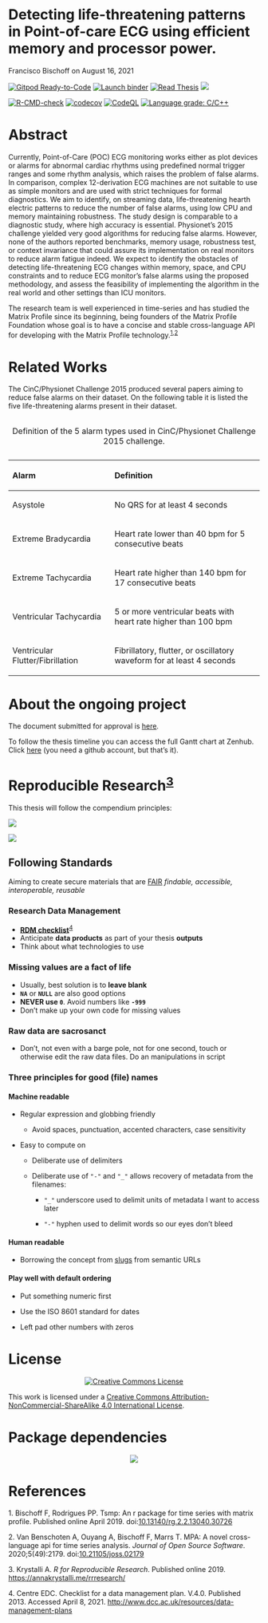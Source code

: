 Detecting life-threatening patterns in Point-of-care ECG using efficient
memory and processor power.
================
Francisco Bischoff
on August 16, 2021

<!-- README.md is generated from README.Rmd. Please edit that file -->

<!-- badges: start -->

[![Gitpod
Ready-to-Code](https://img.shields.io/badge/Gitpod-Ready--to--Code-blue?logo=gitpod)](https://gitpod.io/#https://github.com/franzbischoff/false.alarm/tree/develop)
[![Launch
binder](https://mybinder.org/badge_logo.svg)](https://mybinder.org/v2/gh/franzbischoff/false.alarm/master?urlpath=rstudio)
[![Read
Thesis](https://img.shields.io/badge/read-thesis__down-brightgreen)](https://franzbischoff.github.io/false.alarm/)
[![](https://zenodo.org/badge/261530912.svg)](https://zenodo.org/badge/latestdoi/261530912)

[![R-CMD-check](https://github.com/franzbischoff/false.alarm/actions/workflows/R-CMD-check.yaml/badge.svg)](https://github.com/franzbischoff/false.alarm/actions/workflows/R-CMD-check.yaml)
[![codecov](https://codecov.io/gh/franzbischoff/false.alarm/branch/develop/graph/badge.svg?token=w7AmbwhNvn)](https://codecov.io/gh/franzbischoff/false.alarm)
[![CodeQL](https://github.com/franzbischoff/false.alarm/actions/workflows/codeql-analysis.yaml/badge.svg?branch=master)](https://github.com/github/codeql-action/)
[![Language grade:
C/C++](https://img.shields.io/lgtm/grade/cpp/g/franzbischoff/false.alarm.svg?logo=lgtm&logoWidth=18)](https://lgtm.com/projects/g/franzbischoff/false.alarm/context:cpp)

<!-- badges: end -->

# Abstract

Currently, Point-of-Care (POC) ECG monitoring works either as plot
devices or alarms for abnormal cardiac rhythms using predefined normal
trigger ranges and some rhythm analysis, which raises the problem of
false alarms. In comparison, complex 12-derivation ECG machines are not
suitable to use as simple monitors and are used with strict techniques
for formal diagnostics. We aim to identify, on streaming data,
life-threatening hearth electric patterns to reduce the number of false
alarms, using low CPU and memory maintaining robustness. The study
design is comparable to a diagnostic study, where high accuracy is
essential. Physionet’s 2015 challenge yielded very good algorithms for
reducing false alarms. However, none of the authors reported benchmarks,
memory usage, robustness test, or context invariance that could assure
its implementation on real monitors to reduce alarm fatigue indeed. We
expect to identify the obstacles of detecting life-threatening ECG
changes within memory, space, and CPU constraints and to reduce ECG
monitor’s false alarms using the proposed methodology, and assess the
feasibility of implementing the algorithm in the real world and other
settings than ICU monitors.

The research team is well experienced in time-series and has studied the
Matrix Profile since its beginning, being founders of the Matrix Profile
Foundation whose goal is to have a concise and stable cross-language API
for developing with the Matrix Profile
technology.<sup>[1](#ref-Bischoff2019a),[2](#ref-VanBenschoten2020)</sup>

# Related Works

The CinC/Physionet Challenge 2015 produced several papers aiming to
reduce false alarms on their dataset. On the following table it is
listed the five life-threatening alarms present in their dataset.

<table class="table" style="margin-left: auto; margin-right: auto;">

<caption>

Definition of the 5 alarm types used in CinC/Physionet Challenge 2015
challenge.

</caption>

<thead>

<tr>

<th style="text-align:left;font-weight: bold;">

Alarm

</th>

<th style="text-align:left;font-weight: bold;">

Definition

</th>

</tr>

</thead>

<tbody>

<tr>

<td style="text-align:left;width: 5cm; ">

Asystole

</td>

<td style="text-align:left;">

No QRS for at least 4 seconds

</td>

</tr>

<tr>

<td style="text-align:left;width: 5cm; ">

Extreme Bradycardia

</td>

<td style="text-align:left;">

Heart rate lower than 40 bpm for 5 consecutive beats

</td>

</tr>

<tr>

<td style="text-align:left;width: 5cm; ">

Extreme Tachycardia

</td>

<td style="text-align:left;">

Heart rate higher than 140 bpm for 17 consecutive beats

</td>

</tr>

<tr>

<td style="text-align:left;width: 5cm; ">

Ventricular Tachycardia

</td>

<td style="text-align:left;">

5 or more ventricular beats with heart rate higher than 100 bpm

</td>

</tr>

<tr>

<td style="text-align:left;width: 5cm; ">

Ventricular Flutter/Fibrillation

</td>

<td style="text-align:left;">

Fibrillatory, flutter, or oscillatory waveform for at least 4 seconds

</td>

</tr>

</tbody>

</table>

# About the ongoing project

The document submitted for approval is
[here](https://github.com/franzbischoff/false.alarm/blob/master/protocol/Protocol.pdf).

To follow the thesis timeline you can access the full Gantt chart at
Zenhub. Click
[here](https://app.zenhub.com/workspaces/phd-thesis-5eb2ce34f5f30b3aed0a35af/roadmap)
(you need a github account, but that’s it).

# Reproducible Research<sup>[3](#ref-krystalli_2019)</sup>

This thesis will follow the compendium principles:

![](docs/figure/compendium_principles.png)

![](docs/figure/compendium_principles2.png)

## Following Standards

Aiming to create secure materials that are
[FAIR](https://www.nature.com/articles/sdata201618) *findable,
accessible, interoperable, reusable*

### Research Data Management

  - [**RDM
    checklist**](http://www.dcc.ac.uk/sites/default/files/documents/resource/DMP/DMP_Checklist_2013.pdf)<sup>[4](#ref-dcc_2013)</sup>
  - Anticipate **data products** as part of your thesis **outputs**
  - Think about what technologies to use

### Missing values are a fact of life

  - Usually, best solution is to **leave blank**
  - **`NA`** or **`NULL`** are also good options
  - **NEVER use `0`**. Avoid numbers like **`-999`**
  - Don’t make up your own code for missing values

### Raw data are sacrosanct

  - Don’t, not even with a barge pole, not for one second, touch or
    otherwise edit the raw data files. Do an manipulations in script

### Three principles for good (file) names

#### Machine readable

  - Regular expression and globbing friendly
    
      - Avoid spaces, punctuation, accented characters, case sensitivity

  - Easy to compute on
    
      - Deliberate use of delimiters
    
      - Deliberate use of `"-"` and `"_"` allows recovery of metadata
        from the filenames:
        
          - `"_"` underscore used to delimit units of metadata I want to
            access later
        
          - `"-"` hyphen used to delimit words so our eyes don’t bleed

#### Human readable

  - Borrowing the concept from
    [slugs](https://en.wikipedia.org/wiki/Clean_URL#Slug) from semantic
    URLs

#### Play well with default ordering

  - Put something numeric first

  - Use the ISO 8601 standard for dates

  - Left pad other numbers with zeros

# License

<center>

[![Creative Commons
License](https://i.creativecommons.org/l/by-nc-sa/4.0/88x31.png)](https://creativecommons.org/licenses/by-nc-sa/4.0/)

</center>

This work is licensed under a [Creative Commons
Attribution-NonCommercial-ShareAlike 4.0 International
License](https://creativecommons.org/licenses/by-nc-sa/4.0/).

# Package dependencies

<center>

![](man/figures/dependency_plot-1.png)<!-- -->

</center>

# References

<div id="refs" class="references">

<div id="ref-Bischoff2019a">

1\. Bischoff F, Rodrigues PP. Tsmp: An r package for time series with
matrix profile. Published online April 2019.
doi:[10.13140/rg.2.2.13040.30726](https://doi.org/10.13140/rg.2.2.13040.30726)

</div>

<div id="ref-VanBenschoten2020">

2\. Van Benschoten A, Ouyang A, Bischoff F, Marrs T. MPA: A novel
cross-language api for time series analysis. *Journal of Open Source
Software*. 2020;5(49):2179.
doi:[10.21105/joss.02179](https://doi.org/10.21105/joss.02179)

</div>

<div id="ref-krystalli_2019">

3\. Krystalli A. *R for Reproducible Research*. Published online 2019.
<https://annakrystalli.me/rrresearch/>

</div>

<div id="ref-dcc_2013">

4\. Centre EDC. Checklist for a data management plan. V.4.0. Published
2013. Accessed April 8, 2021.
<http://www.dcc.ac.uk/resources/data-management-plans>

</div>

</div>
